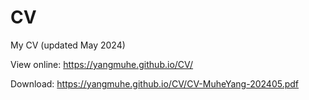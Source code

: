 # CV

My CV (updated May 2024)

View online: 
https://yangmuhe.github.io/CV/

Download: 
https://yangmuhe.github.io/CV/CV-MuheYang-202405.pdf
